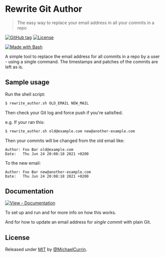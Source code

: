 # Rewrite Git Author
> The easy way to replace your email address in all your commits in a repo

[![GitHub tag](https://img.shields.io/github/tag/MichaelCurrin/rewrite-git-author?include_prereleases=&sort=semver)](https://github.com/MichaelCurrin/rewrite-git-author/releases/)
[![License](https://img.shields.io/badge/License-MIT-blue)](#license)

[![Made with Bash](https://img.shields.io/badge/Bash->=3-blue?logo=gnu-bash&logoColor=white)](https://www.gnu.org/software/bash/)

A simple tool to replace the email address for all commits in a repo by a user - using a single command. The timestamps and patches of the commits are left as is.


## Sample usage

Run the shell script:

```sh
$ rewrite_author.sh OLD_EMAIL NEW_MAIL
```

Then check your Git log and force push if you're satisfied.

e.g. If your ran this:

```sh
$ rewrite_author.sh old@example.com new@another-example.com
```

Then your commits will be changed from the old email like:

```
Author: Foo Bar old@example.com
Date:   Thu Jun 24 20:08:18 2021 +0200
```

To the new email:

```
Author: Foo Bar new@another-example.com
Date:   Thu Jun 24 20:08:18 2021 +0200
```


## Documentation

[![View - Documentation](https://img.shields.io/badge/View-Documentation-blue?style=for-the-badge)](/docs/)

To set up and run and for more info on how this works.

And for how to update an email address for _single commit_ with plain Git.


## License

Released under [MIT](/LICENSE) by [@MichaelCurrin](https://github.com/MichaelCurrin).
